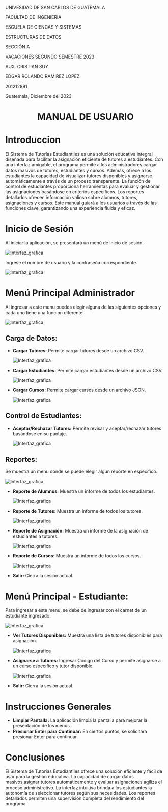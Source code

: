 UNIVESIDAD DE SAN CARLOS DE GUATEMALA

FACULTAD DE INGENIERIA

ESCUELA DE CIENCAS Y SISTEMAS

ESTRUCTURAS DE DATOS

SECCIÓN A

VACACIONES SEGUNDO SEMESTRE 2023

AUX. CRISTIAN SUY

EDGAR ROLANDO RAMIREZ LOPEZ

201212891

Guatemala, Diciembre del 2023



# <p align="center"> **MANUAL DE USUARIO** </p>

# Introduccion

El Sistema de Tutorías Estudiantiles es una solución educativa integral diseñada para facilitar la asignación eficiente de tutores a estudiantes. Con una interfaz amigable, el programa permite a los administradores cargar datos masivos de tutores, estudiantes y cursos. Además, ofrece a los estudiantes la capacidad de visualizar tutores disponibles y asignarse automáticamente a través de un proceso transparente. La función de control de estudiantes proporciona herramientas para evaluar y gestionar las asignaciones basándose en criterios específicos. Los reportes detallados ofrecen información valiosa sobre alumnos, tutores, asignaciones y cursos. Este manual guiará a los usuarios a través de las funciones clave, garantizando una experiencia fluida y eficaz.

# Inicio de Sesión

Al iniciar la aplicación, se presentará un menú de inicio de sesión.

![Interfaz_grafica](./img/m.png)

Ingrese el nombre de usuario y la contraseña correspondiente.

![Interfaz_grafica](./img/m2.png)

# Menú Principal Administrador

Al ingresar a este menu puedes elegir alguna de las siguientes opciones y cada uno tiene una funcion diferente.

![Interfaz_grafica](./img/ma1.png)

## Carga de Datos:

- **Cargar Tutores:** Permite cargar tutores desde un archivo CSV.

    ![Interfaz_grafica](./img/t.png)

- **Cargar Estudiantes:** Permite cargar estudiantes desde un archivo CSV.

    ![Interfaz_grafica](./img/e.png)

- **Cargar Cursos:** Permite cargar cursos desde un archivo JSON.

    ![Interfaz_grafica](./img/c.png)

## Control de Estudiantes:

- **Aceptar/Rechazar Tutores:** Permite revisar y aceptar/rechazar tutores basándose en su puntaje.

    ![Interfaz_grafica](./img/ce.png)


## Reportes:
Se muestra un menu donde se puede elegir algun reporte en especifico.

![Interfaz_grafica](./img/re.png)

- **Reporte de Alumnos:** Muestra un informe de todos los estudiantes.

    ![Interfaz_grafica](./img/listadoble.jpg)

- **Reporte de Tutores:** Muestra un informe de todos los tutores.

    ![Interfaz_grafica](./img/listadoblecircular.jpg)

- **Reporte de Asignación:** Muestra un informe de la asignación de estudiantes a tutores.

    ![Interfaz_grafica](./img/Matriz.jpg)

- **Reporte de Cursos:** Muestra un informe de todos los cursos.

    ![Interfaz_grafica](./img/ArbolAVL.jpg)

- **Salir:** Cierra la sesión actual.

# Menú Principal - Estudiante:
Para ingresar a este menu, se debe de ingresar con el carnet de un estudiante ingresado.

![Interfaz_grafica](./img/le.png)

- **Ver Tutores Disponibles:** Muestra una lista de tutores disponibles para asignación.

    ![Interfaz_grafica](./img/td.png)

- **Asignarse a Tutores:** Ingresar Código del Curso y permite asignarse a un curso específico y tutor disponible.

    ![Interfaz_grafica](./img/at.png)

- **Salir:** Cierra la sesión actual.

# Instrucciones Generales

- **Limpiar Pantalla:** La aplicación limpia la pantalla para mejorar la presentación de los menús.
- **Presionar Enter para Continuar:** En ciertos puntos, se solicitará presionar Enter para continuar.

# Conclusiones

El Sistema de Tutorías Estudiantiles ofrece una solución eficiente y fácil de usar para la gestión educativa. La capacidad de cargar datos masivos,asignar tutores automáticamente y evaluar asignaciones agiliza el proceso administrativo. La interfaz intuitiva brinda a los estudiantes la autonomía de seleccionar tutores según sus necesidades. Los reportes detallados permiten una supervisión completa del rendimiento del programa. 